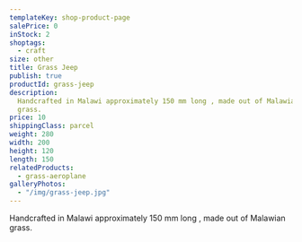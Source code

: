 ```yaml
---
templateKey: shop-product-page
salePrice: 0
inStock: 2
shoptags:
  - craft
size: other
title: Grass Jeep
publish: true
productId: grass-jeep
description:
  Handcrafted in Malawi approximately 150 mm long , made out of Malawian
  grass.
price: 10
shippingClass: parcel
weight: 280
width: 200
height: 120
length: 150
relatedProducts:
  - grass-aeroplane
galleryPhotos:
  - "/img/grass-jeep.jpg"
---
```


Handcrafted in Malawi approximately 150 mm long , made out of Malawian grass.
